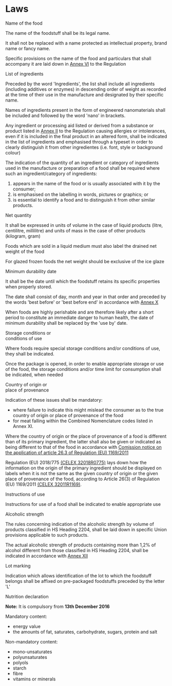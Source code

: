 # Laws
<tbody>
      <tr>
        <th scope="row">Name of the food</th>
        <td>
          <p>The name of the foodstuff shall be its legal name.</p>
          <p>It shall not be replaced with a name protected as intellectual property, brand name or fancy name.</p>
          <p>Specific provisions on the name of the food and particulars that shall accompany it are laid down in <a href="https://webgate.ec.europa.eu/reqs2/public/v2/requirement/auxi/eu/32011R1169_lblfood_annex_6.pdf/" target="new_form">Annex VI</a> to the Regulation</p>
        </td>
      </tr>
      </tbody>
      <tbody>
      <tr>
        <th scope="row">List of ingredients</th>
        <td>
          <p>Preceded by the word 'Ingredients', the list shall include all ingredients (including additives or enzymes) in descending order of weight as recorded at the time of their use in the manufacture and designated by their specific name.</p>
          <p>Names of ingredients present in the form of engineered nanomaterials shall be included and followed by the word 'nano' in brackets.</p>
          <p>Any ingredient or processing aid listed or derived from a substance or product listed in <a href="https://webgate.ec.europa.eu/reqs2/public/v2/requirement/auxi/eu/32011R1169_lblfood_annex_2.pdf/" target="new_form">Annex II</a> to the Regulation causing allergies or intolerances, even if it is included in the final product in an altered form, shall be indicated in the list of ingredients and emphasised through a typeset in order to clearly distinguish it from other ingredientes (i.e. font, style or background colour)</p>
          <p>The indication of the quantity of an ingredient or category of ingredients used in the manufacture or preparation of a food shall be required where such an ingredient/category of ingredients:</p>
          <ol>
            <li>appears in the name of the food or is usually associated with it by the consumer;</li>
            <li>is emphasised on the labelling in words, pictures or graphics; or</li>
            <li>is essential to identify a food and to distinguish it from other similar products.</li>
          </ol>
        </td>
      </tr>
      <tr>
        <th scope="row">Net quantity</th>
        <td>
          <p>It shall be expressed in units of volume in the case of liquid products (litre, centilitre, millilitre) and units of mass in the case of other products (kilogram, gram)</p>
          <p>Foods which are sold in a liquid medium must also label the drained net weight of the food</p>
          <p>For glazed frozen foods the net weight should be exclusive of the ice glaze</p>
        </td>
      </tr>
      <tr>
        <th scope="row">Minimum durability date</th>
        <td>
          <p>It shall be the date until which the foodstuff retains its specific properties when properly stored.</p>
          <p>The date shall consist of day, month and year in that order and preceded by the words 'best before' or 'best before end' in accordance with <a href="https://webgate.ec.europa.eu/reqs2/public/v2/requirement/auxi/eu/32011R1169_lblfood_annex_10.pdf/" target="new_form">Annex X</a></p>
          <p>When foods are highly perishable and are therefore likely after a short period to constitute an immediate danger to human health, the date of minimum durability shall be replaced by the 'use by' date.</p>
        </td>
      </tr>
      <tr>
        <th scope="row">Storage conditions or<br>conditions of use</th>
        <td>
          <p>Where foods require special storage conditions and/or conditions of use, they shall be indicated.</p>
          <p>Once the package is opened, in order to enable appropriate storage or use of the food, the storage conditions and/or time limit for consumption shall be indicated, when needed</p>
        </td>
      </tr>
      <tr>
        <th scope="row">Country of origin or<br>place of provenance</th>
        <td>
          <p>Indication of these issues shall be mandatory:</p>
          <ul>
            <li>where failure to indicate this might mislead the consumer as to the true country of origin or place of provenance of the food</li>
            <li>for meat falling within the Combined Nomenclature codes listed in Annex XI.</li>
          </ul>
          <p>Where the country of origin or the place of provenance of a food is different than of its primary ingredient, the latter shall also be given or indicated as being different to that of the food in accordance with <a href="https://eur-lex.europa.eu/legal-content/EN/ALL/?uri=uriserv:OJ.C_.2020.032.01.0001.01.ENG" target="new_window"> Comission notice on the application of article 26.3 of Regulation (EU) 1169/2011</a></p>
          <p>Regulation (EU) 2018/775 <a target="oj" href="http://eur-lex.europa.eu/LexUriServ/LexUriServ.do?uri=CELEX:32018R0775:EN:NOT">(CELEX 32018R0775)</a> lays down how the information on the origin of the primary ingredient should be displayed on labels when it is not the same as the given country of origin or the given place of provenance of the food, according to Article 26(3) of Regulation (EU) 1169/2011 <a target="oj" href="http://eur-lex.europa.eu/LexUriServ/LexUriServ.do?uri=CELEX:32011R1169:EN:NOT">(CELEX 32011R1169)</a>.</p>
        </td>
      </tr>
      <tr>
        <th scope="row">Instructions of use</th>
        <td>
          <p>Instructions for use of a food shall be indicated to enable appropriate use</p>
        </td>
      </tr>
      <tr>
        <th scope="row">Alcoholic strength</th>
        <td>
          <p>The rules concerning indication of the alcoholic strength by volume of products classified in HS Heading 2204, shall be laid down in specific Union provisions applicable to such products.</p>
          <p>The actual alcoholic strength of products containing more than 1,2% of alcohol different from those classified in HS Heading 2204, shall be indicated in accordance with <a href="https://webgate.ec.europa.eu/reqs2/public/v2/requirement/auxi/eu/32011R1169_lblfood_annex_12.pdf/" target="new_form">Annex XII</a></p>
        </td>
      </tr>
      <tr>
        <th scope="row">Lot marking</th>
        <td>
          <p>Indication which allows identification of the lot to which the foodstuff belongs shall be affixed on pre-packaged foodstuffs preceded by the letter 'L'</p>
        </td>
      </tr>
      <tr>
        <th scope="row">Nutrition declaration</th>
        <td>
          <p></p><p><strong>Note:</strong> It is compulsory from <strong>13th December 2016</strong></p><p></p>
          <p>Mandatory content:</p>
          <ul>
            <li>energy value</li>
            <li>the amounts of fat, saturates, carbohydrate, sugars, protein and salt</li>
          </ul>
          <p>Non-mandatory content:</p>
          <ul>
            <li>mono-unsaturates</li>
            <li>polyunsaturates</li>
            <li>polyols</li>
            <li>starch</li>
            <li>fibre</li>
            <li>vitamins or minerals</li>
          </ul>
        </td>
      </tr>
    </tbody>
